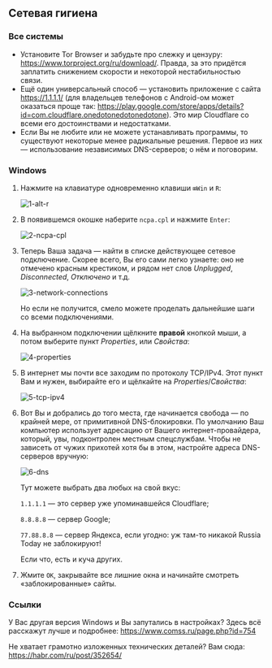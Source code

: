 ## Сетевая гигиена

### Все системы
- Установите Tor Browser и забудьте про слежку и цензуру: https://www.torproject.org/ru/download/. Правда, за это придётся заплатить снижением скорости и некоторой нестабильностью связи.
- Ещё один универсальный способ — установить приложение с сайта https://1.1.1.1/ (для владельцев телефонов с Android-ом может оказаться проще так: https://play.google.com/store/apps/details?id=com.cloudflare.onedotonedotonedotone). Это мир Cloudflare со всеми его достоинствами и недостатками.
- Если Вы не любите или не можете устанавливать программы, то существуют некоторые менее радикальные решения. Первое из них — использование независимых DNS-серверов; о нём и поговорим.

### Windows
1. Нажмите на клавиатуре одновременно клавиши `⊞Win` и `R`:

   ![1-alt-r](https://user-images.githubusercontent.com/102029879/159248644-be7b6b23-2ac5-4278-a846-c4f751197ffb.jpg)

2. В появившемся окошке наберите `ncpa.cpl` и нажмите `Enter`:

   ![2-ncpa-cpl](https://user-images.githubusercontent.com/102029879/159248647-00ed528a-cf96-4d32-9177-0233dfe369b6.png)

3. Теперь Ваша задача — найти в списке действующее сетевое подключение. Скорее всего, Вы его сами легко узнаете: оно не отмечено красным крестиком, и рядом нет слов *Unplugged*, *Disconnected*, *Отключено* и т.д.

   ![3-network-connections](https://user-images.githubusercontent.com/102029879/159248648-a9084036-ad4d-4799-8d24-0bc6e853bfbf.png)

   Но если не получится, смело можете проделать дальнейшие шаги со всеми подключениями.
4. На выбранном подключении щёлкните **правой** кнопкой мыши, а потом выберите пункт *Properties*, или *Свойства*:

   ![4-properties](https://user-images.githubusercontent.com/102029879/159248654-8e28efdb-020b-4e4d-b58a-879575d2e636.png)

5. В интернет мы почти все заходим по протоколу TCP/IPv4. Этот пункт Вам и нужен, выбирайте его и щёлкайте на *Properties*/*Свойства*:

   ![5-tcp-ipv4](https://user-images.githubusercontent.com/102029879/159248655-7dac9279-8d9d-450f-abf8-1b0cbaaba98c.png)

6. Вот Вы и добрались до того места, где начинается свобода — по крайней мере, от примитивной DNS-блокировки. По умолчанию Ваш компьютер использует адресацию от Вашего интернет-провайдера, который, увы, подконтролен местным спецслужбам. Чтобы не зависеть от чужих прихотей хотя бы в этом, настройте адреса DNS-серверов вручную:

   ![6-dns](https://user-images.githubusercontent.com/102029879/159248657-54bb5116-e59e-440f-ad0c-be3ca8962712.png)

   Тут можете выбрать два любых на свой вкус:
   
   `1.1.1.1` — это сервер уже упоминавшейся Cloudflare;
   
   `8.8.8.8` — сервер Google;
   
   `77.88.8.8` — сервер Яндекса, если угодно: уж там-то никакой Russia Today не заблокируют!
   
   Если что, есть и куча других.
   
7. Жмите `OK`, закрывайте все лишние окна и начинайте смотреть «заблокированные» сайты.

### Ссылки
У Вас другая версия Windows и Вы запутались в настройках? Здесь всё расскажут лучше и подробнее: https://www.comss.ru/page.php?id=754

Не хватает грамотно изложенных технических деталей? Вам сюда: https://habr.com/ru/post/352654/

